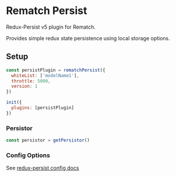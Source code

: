 # Rematch Persist

Redux-Persist v5 plugin for Rematch.

Provides simple redux state persistence using local storage options.

## Setup

```js
const persistPlugin = rematchPersist({
  whiteList: ['modelName1'],
  throttle: 5000,
  version: 1
})

init({
  plugins: [persistPlugin]
})
```

### Persistor

```js
const persistor = getPersistor()
```

### Config Options

See [redux-persist config docs](https://github.com/rt2zz/redux-persist/blob/master/docs/api.md#type-persistconfig)